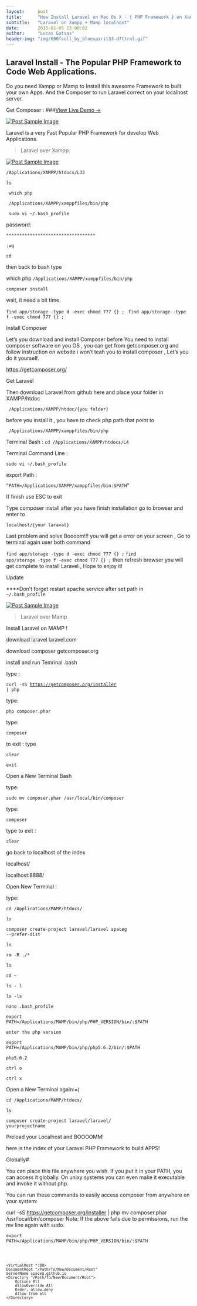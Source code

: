 ```yaml
---
layout:     post
title:      "How Install Laravel on Mac Os X - { PHP Framework } on Xampp + Mamp"
subtitle:   "Laravel on Xampp + Mamp localhost"
date:       2015-01-05 13:00:02
author:     "Lucas Gatsas"
header-img: "img/600fsull_by_bluespirit33-d7ttrnl.gif"
---
```

<h2 class="section-heading">Laravel Install - The Popular PHP Framework to Code Web Applications. </h2>



Do you need Xampp or Mamp to Install this awesome Framework to built your own Apps. And the Composer to run Laravel correct on your localhost server. 

Get Composer :
###[View Live Demo &rarr;](https://getcomposer.org/)


<a href="#">
    <img src="{{ site.baseurl }}/img/logo-composer-transparent.png" alt="Post Sample Image">
</a>


<p>Laravel is a very Fast Popular PHP Framework for develop Web Applications.</p>


<blockquote>Laravel over Xampp.</blockquote>


<a href="#">
    <img src="{{ site.baseurl }}/img/laravel_logo1.png" alt="Post Sample Image">
</a>



 <code>/Applications/XAMPP/htdocs/L33 </code>

 <code>ls</code>

<code> which php</code>

<code> /Applications/XAMPP/xamppfiles/bin/php </code>

 <code> sudo vi ~/.bash_profile </code>

password: 

<code>**********************************</code>

<code>:wq</code>


<code>cd</code>

then back to bash type


which php
<code>/Applications/XAMPP/xamppfiles/bin/php</code>

<code>composer install </code>




wait, it need a bit time. 


<code>find app/storage -type d -exec chmod 777 {} \; </code>
<code>find app/storage -type f -exec chmod 777 {} \;</code>






Install Composer

Let’s you download and install Composer before
You need to install composer software on you OS , you can get from getcomposer.org and follow instruction on website  i won’t teah you to install composer , Let’s you do it yourself.

https://getcomposer.org/


Get Laravel

Then download Laravel from github here  and place your folder in XAMPP/htdoc

 <code> /Applications/XAMPP/htdoc/{you folder} </code>


 before you install it , you have to check php path that point to 


 <code> /Applications/XAMPP/xamppfiles/bin/php </code>

Terminal Bash :
<code>cd /Applications/XAMPP/htdocs/L4</code>


Terminal Command Line :

<code>sudo vi ~/.bash_profile</code>


export  Path :

<code>“PATH=/Applications/XAMPP/xamppfiles/bin:$PATH”</code>


If finish use ESC to exit


Type composer install after you have finish installation go to browser and enter to 


<code>localhost/{your laraval}</code>


Last problem and solve
Boooom!!! you will get a error on your screen , Go to terminal again user both command

<code>find app/storage -type d -exec chmod 777 {} \;</code>
<code>find app/storage -type f -exec chmod 777 {} \;</code>
then refresh browser you will get complete to install Laravel , Hope to enjoy it!

Update

****Don’t forget restart apache service after set path in<code> ~/.bash_profile</code>
















<a href="#">
    <img src="{{ site.baseurl }}/img/folder-mamp.png" alt="Post Sample Image">
</a>




<blockquote>Laravel over Mamp</blockquote>







Install Laravel on MAMP ! 


download 
laravel
laravel.com


download
composer
getcomposer.org



install and run Temrinal .bash


type :

<code>curl -sS https://getcomposer.org/installer | php </code>


type: 


<code>php composer.phar</code> 



type:

<code>composer</code>





to exit : type

<code>clear</code>


<code>exit</code>



Open a New Terminal Bash

type: 


<code>sudo mv composer.phar /usr/local/bin/composer</code>


type: 

<code>composer</code>


type to exit : 


<code>clear</code>





go back to localhost of the index 

localhost/

localhost:8888/





Open New Terminal :


type: 

<code>cd /Applications/MAMP/htdocs/</code>

<code>ls</code>

<code>composer create-project laravel/laravel spaceg --prefer-dist</code>


<code>ls</code> 



<code>rm -R ./*</code>



<code>ls</code> 


<code>cd ~ </code>


<code>ls - l</code>

<code>ls -ls</code>


<code>nano .bash_profile</code>






<code>export PATH=/Applications/MAMP/bin/php/PHP_VERSION/bin/:$PATH</code>




<code>enter the php version</code> 


<code>export PATH=/Applications/MAMP/bin/php/php5.6.2/bin/:$PATH</code>



<code>php5.6.2</code>




<code>ctrl o</code>

<code>ctrl x</code>


Open a New Terminal again:=)



<code>cd /Applications/MAMP/htdocs/</code>



<code>ls</code> 

<code>composer create-project laravel/laravel/ yourprojectname</code>






Preload your Localhost and BOOOOMM!


here is the index of your Laravel PHP Framework to build APPS!
















Globally#

You can place this file anywhere you wish. If you put it in your PATH, you can access it globally. On unixy systems you can even make it executable and invoke it without php.

You can run these commands to easily access composer from anywhere on your system:

curl -sS https://getcomposer.org/installer | php
mv composer.phar /usr/local/bin/composer
Note: If the above fails due to permissions, run the mv line again with sudo.







<code>export PATH=/Applications/MAMP/bin/php/PHP_VERSION/bin/:$PATH</code>

<code>

	<VirtualHost *:80>
	DocumentRoot "/Path/To/New/Document/Root"
	ServerName spaceg.github.io
	<Directory "/Path/To/New/Document/Root">
		Options All
		AllowOverride All
		Order, allow,deny
		Allow from all
	</Directory>
</VirtualHost>

</code>



<!-- 
<a href="#">
    <img src="{{ site.baseurl }}/img/jekyllthemewhite.png" alt="Post Sample Image">
</a> 



 -->



